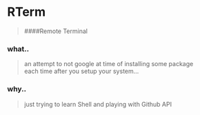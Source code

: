 RTerm
=====
> ####Remote Terminal

### what..
> an attempt to not google at time of installing some package <br>
> each time after you setup your system...

### why..
> just trying to learn Shell and playing with Github API
